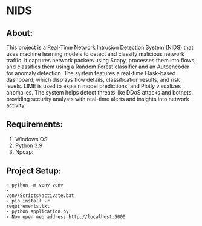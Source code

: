 # NIDS

## About:
This project is a Real-Time Network Intrusion Detection System (NIDS) that uses machine learning models to detect and classify malicious network traffic. It captures network packets using Scapy, processes them into flows, and classifies them using a Random Forest classifier and an Autoencoder for anomaly detection. The system features a real-time Flask-based dashboard, which displays flow details, classification results, and risk levels. LIME is used to explain model predictions, and Plotly visualizes anomalies. The system helps detect threats like DDoS attacks and botnets, providing security analysts with real-time alerts and insights into network activity.

## Requirements:
1. Windows OS
2. Python 3.9
3. Npcap:

## Project Setup:
<code>➢ python -m venv venv</code><br>
<code>➢ venv\Scripts\activate.bat</code><br>
<code>➢ pip install -r requirements.txt</code><br>
<code>➢ python application.py</code><br>
<code>➢ Now open web address http://localhost:5000</code>
